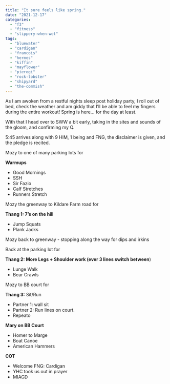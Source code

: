 ```yaml
---
title: "It sure feels like spring."
date: "2021-12-17"
categories: 
  - "f3"
  - "fitness"
  - "slippery-when-wet"
tags: 
  - "bluewater"
  - "cardigan"
  - "francois"
  - "hermes"
  - "kiffin"
  - "mayflower"
  - "pierogi"
  - "rock-lobster"
  - "shipyard"
  - "the-commish"
---
```


As I am awoken from a restful nights sleep post holiday party, I roll out of bed, check the weather and am giddy that I’ll be able to feel my fingers during the entire workout! Spring is here... for the day at least.

With that I head over to SWW a bit early, taking in the sites and sounds of the gloom, and confirming my Q. 

5:45 arrives along with 9 HIM, 1 being and FNG, the disclaimer is given, and the pledge is recited. 

Mozy to one of many parking lots for

**Warmups**

- Good Mornings
- SSH
- Sir Fazio 
- Calf Stretches
- Runners Stretch 

Mozy the greenway to Kildare Farm road for 

**Thang 1: 7’s on the hill**

- Jump Squats 
- Plank Jacks

Mozy back to greenway - stopping along the way for dips and irkins

Back at the parking lot for

**Thang 2: More Legs + Shoulder work (ever 3 lines switch between**)

- Lunge Walk 
- Bear Crawls

Mozy to BB court for

**Thang 3:** Sit/Run

- Partner 1: wall sit 
- Partner 2: Run lines on court. 
- Repeato 

**Mary on BB Court**

- Homer to Marge
- Boat Canoe 
- American Hammers 

**COT** 

- Welcome FNG: Cardigan 
- YHC took us out in prayer
- MIAGD
